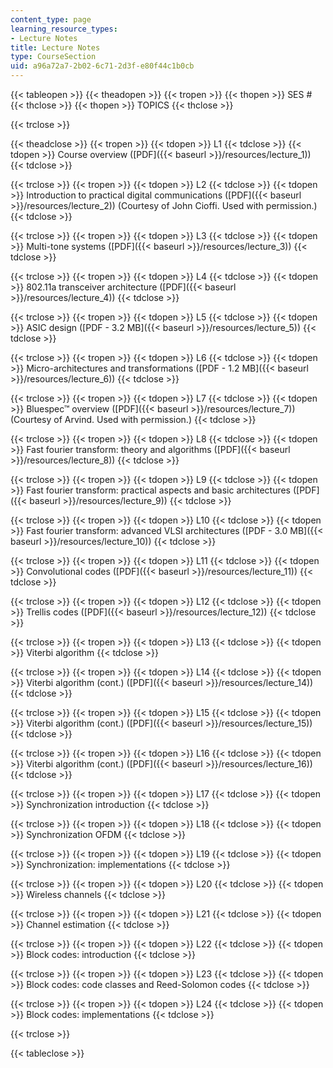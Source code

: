 ```yaml
---
content_type: page
learning_resource_types:
- Lecture Notes
title: Lecture Notes
type: CourseSection
uid: a96a72a7-2b02-6c71-2d3f-e80f44c1b0cb
---
```


{{< tableopen >}}
{{< theadopen >}}
{{< tropen >}}
{{< thopen >}}
SES #
{{< thclose >}}
{{< thopen >}}
TOPICS
{{< thclose >}}

{{< trclose >}}

{{< theadclose >}}
{{< tropen >}}
{{< tdopen >}}
L1
{{< tdclose >}}
{{< tdopen >}}
Course overview ([PDF]({{< baseurl >}}/resources/lecture_1))
{{< tdclose >}}

{{< trclose >}}
{{< tropen >}}
{{< tdopen >}}
L2
{{< tdclose >}}
{{< tdopen >}}
Introduction to practical digital communications ([PDF]({{< baseurl >}}/resources/lecture_2)) (Courtesy of John Cioffi. Used with permission.)
{{< tdclose >}}

{{< trclose >}}
{{< tropen >}}
{{< tdopen >}}
L3
{{< tdclose >}}
{{< tdopen >}}
Multi-tone systems ([PDF]({{< baseurl >}}/resources/lecture_3))
{{< tdclose >}}

{{< trclose >}}
{{< tropen >}}
{{< tdopen >}}
L4
{{< tdclose >}}
{{< tdopen >}}
802.11a transceiver architecture ([PDF]({{< baseurl >}}/resources/lecture_4))
{{< tdclose >}}

{{< trclose >}}
{{< tropen >}}
{{< tdopen >}}
L5
{{< tdclose >}}
{{< tdopen >}}
ASIC design ([PDF - 3.2 MB]({{< baseurl >}}/resources/lecture_5))
{{< tdclose >}}

{{< trclose >}}
{{< tropen >}}
{{< tdopen >}}
L6
{{< tdclose >}}
{{< tdopen >}}
Micro-architectures and transformations ([PDF - 1.2 MB]({{< baseurl >}}/resources/lecture_6))
{{< tdclose >}}

{{< trclose >}}
{{< tropen >}}
{{< tdopen >}}
L7
{{< tdclose >}}
{{< tdopen >}}
Bluespec™ overview ([PDF]({{< baseurl >}}/resources/lecture_7)) (Courtesy of Arvind. Used with permission.)
{{< tdclose >}}

{{< trclose >}}
{{< tropen >}}
{{< tdopen >}}
L8
{{< tdclose >}}
{{< tdopen >}}
Fast fourier transform: theory and algorithms ([PDF]({{< baseurl >}}/resources/lecture_8))
{{< tdclose >}}

{{< trclose >}}
{{< tropen >}}
{{< tdopen >}}
L9
{{< tdclose >}}
{{< tdopen >}}
Fast fourier transform: practical aspects and basic architectures ([PDF]({{< baseurl >}}/resources/lecture_9))
{{< tdclose >}}

{{< trclose >}}
{{< tropen >}}
{{< tdopen >}}
L10
{{< tdclose >}}
{{< tdopen >}}
Fast fourier transform: advanced VLSI architectures ([PDF - 3.0 MB]({{< baseurl >}}/resources/lecture_10))
{{< tdclose >}}

{{< trclose >}}
{{< tropen >}}
{{< tdopen >}}
L11
{{< tdclose >}}
{{< tdopen >}}
Convolutional codes ([PDF]({{< baseurl >}}/resources/lecture_11))
{{< tdclose >}}

{{< trclose >}}
{{< tropen >}}
{{< tdopen >}}
L12
{{< tdclose >}}
{{< tdopen >}}
Trellis codes ([PDF]({{< baseurl >}}/resources/lecture_12))
{{< tdclose >}}

{{< trclose >}}
{{< tropen >}}
{{< tdopen >}}
L13
{{< tdclose >}}
{{< tdopen >}}
Viterbi algorithm
{{< tdclose >}}

{{< trclose >}}
{{< tropen >}}
{{< tdopen >}}
L14
{{< tdclose >}}
{{< tdopen >}}
Viterbi algorithm (cont.) ([PDF]({{< baseurl >}}/resources/lecture_14))
{{< tdclose >}}

{{< trclose >}}
{{< tropen >}}
{{< tdopen >}}
L15
{{< tdclose >}}
{{< tdopen >}}
Viterbi algorithm (cont.) ([PDF]({{< baseurl >}}/resources/lecture_15))
{{< tdclose >}}

{{< trclose >}}
{{< tropen >}}
{{< tdopen >}}
L16
{{< tdclose >}}
{{< tdopen >}}
Viterbi algorithm (cont.) ([PDF]({{< baseurl >}}/resources/lecture_16))
{{< tdclose >}}

{{< trclose >}}
{{< tropen >}}
{{< tdopen >}}
L17
{{< tdclose >}}
{{< tdopen >}}
Synchronization introduction
{{< tdclose >}}

{{< trclose >}}
{{< tropen >}}
{{< tdopen >}}
L18
{{< tdclose >}}
{{< tdopen >}}
Synchronization OFDM
{{< tdclose >}}

{{< trclose >}}
{{< tropen >}}
{{< tdopen >}}
L19
{{< tdclose >}}
{{< tdopen >}}
Synchronization: implementations
{{< tdclose >}}

{{< trclose >}}
{{< tropen >}}
{{< tdopen >}}
L20
{{< tdclose >}}
{{< tdopen >}}
Wireless channels
{{< tdclose >}}

{{< trclose >}}
{{< tropen >}}
{{< tdopen >}}
L21
{{< tdclose >}}
{{< tdopen >}}
Channel estimation
{{< tdclose >}}

{{< trclose >}}
{{< tropen >}}
{{< tdopen >}}
L22
{{< tdclose >}}
{{< tdopen >}}
Block codes: introduction
{{< tdclose >}}

{{< trclose >}}
{{< tropen >}}
{{< tdopen >}}
L23
{{< tdclose >}}
{{< tdopen >}}
Block codes: code classes and Reed-Solomon codes
{{< tdclose >}}

{{< trclose >}}
{{< tropen >}}
{{< tdopen >}}
L24
{{< tdclose >}}
{{< tdopen >}}
Block codes: implementations
{{< tdclose >}}

{{< trclose >}}

{{< tableclose >}}